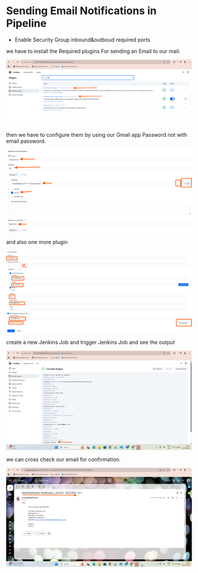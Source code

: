 
# Sending Email Notifications in Pipeline

*  Enable Security Group inbound&outboud required ports


we have to install the Required plugins For sending an Email to our mail.

![A](../images/plugins.png)

then we have to configure them by using our Gmail app Password not with email password.

![A](../images/Extended_Email.png)

and also one more plugin

![A](../images/Email_Configuration.png)


create a new Jenkins Job and trigger Jenkins Job and see the output

![A](../images/Success.png)


we can cross check our email for confirmation.

![A](../images/Gmail.png)
